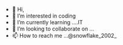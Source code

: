 - 👋 Hi, 
- 👀 I’m interested in coding
- 🌱 I’m currently learning ....IT
- 💞️ I’m looking to collaborate on ...
- 📫 How to reach me ...@snowflake_2002_

<!---
Snowflake-2002/Snowflake-2002 is a ✨ special ✨ repository because its `README.md` (this file) appears on your GitHub profile.
You can click the Preview link to take a look at your changes.
--->

